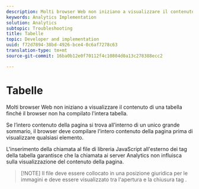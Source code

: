 ```yaml
---
description: Molti browser Web non iniziano a visualizzare il contenuto di una tabella finché il browser non ha compilato l'intera tabella.
keywords: Analytics Implementation
solution: Analytics
subtopic: Troubleshooting
title: Tabelle
topic: Developer and implementation
uuid: f72d7894-38bd-4926-bce4-0c6af7278c63
translation-type: tm+mt
source-git-commit: 16ba0b12e0f70112f4c10804d0a13c278388ecc2

---
```



# Tabelle

Molti browser Web non iniziano a visualizzare il contenuto di una tabella finché il browser non ha compilato l'intera tabella.

Se l’intero contenuto della pagina si trova all’interno di un unico grande sommario, il browser deve compilare l’intero contenuto della pagina prima di visualizzare qualsiasi elemento.

L'inserimento della chiamata al file di libreria JavaScript all'esterno dei tag della tabella garantisce che la chiamata ai server Analytics non influisca sulla visualizzazione del contenuto della pagina.

> [!NOTE] Il file deve essere collocato in una posizione giuridica per le immagini e deve essere visualizzato tra l'apertura <body> e la chiusura </body> tag .

